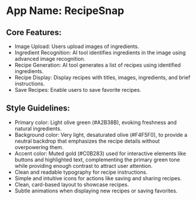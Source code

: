 # **App Name**: RecipeSnap

## Core Features:

- Image Upload: Users upload images of ingredients.
- Ingredient Recognition: AI tool identifies ingredients in the image using advanced image recognition.
- Recipe Generation: AI tool generates a list of recipes using identified ingredients.
- Recipe Display: Display recipes with titles, images, ingredients, and brief instructions.
- Save Recipes: Enable users to save favorite recipes.

## Style Guidelines:

- Primary color: Light olive green (#A2B38B), evoking freshness and natural ingredients.
- Background color: Very light, desaturated olive (#F4F5F0), to provide a neutral backdrop that emphasizes the recipe details without overpowering them.
- Accent color: Muted gold (#C0B283) used for interactive elements like buttons and highlighted text, complementing the primary green tone while providing enough contrast to attract user attention.
- Clean and readable typography for recipe instructions.
- Simple and intuitive icons for actions like saving and sharing recipes.
- Clean, card-based layout to showcase recipes.
- Subtle animations when displaying new recipes or saving favorites.